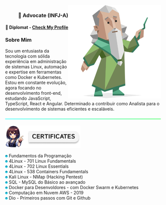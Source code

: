 <img align="right" src="https://raw.githubusercontent.com/Harlocks/design/main/assets/inkscape/characters/images.png" width="300px">

<div align="right">
    <h3>🔷 Advocate (INFJ-A)</h3>
    <h4>🔶 Diplomat - <a href="https://www.16personalities.com/profiles/b09e726debf10" target="_blank">Check My Profile</a></h4>
</div>

<div align="left">
    <h3>Sobre Mim</h3>
        <p>Sou um entusiasta da tecnologia com sólida experiência em administração de sistemas
            Linux, automação e expertise em ferramentas como Docker e Kubernetes.
            Estou em constante evolução, agora focando no desenvolvimento front-end, estudando JavaScript,
            TypeScript, React e Angular. Determinado a contribuir como Analista para o desenvolvimento
            de sistemas eficientes e escaláveis. </p>
        <!-- <p>Com expertise em DevOps e Bash; Certificado em Linux, Docker ( + Swarm & Compose), Kubernetes, SQL e Git; JavaScript, Typescript, React e Angular. </p> -->
</div>

[comment]: <> (Separator)
<img align="center" src="https://github.com/Harlocks/design/blob/main/assets/inkscape/separators/Line.png?raw=true">

<!-- > [!NOTE]
> Além do exposto, detenho proficiência em HTML, CSS, YAML e Markdown. -->
<img src="https://github.com/Harlocks/design/blob/main/assets/figma/banners/BannerCertificatev2.png?raw=true">

<p align="left">
    <img src="https://github.com/Harlocks/design/blob/main/assets/figma/separators/Circle.png?raw=true"> 
    <a href="https://www.linkedin.com/learning/certificates/504f4d9f40072b744092bb6c2950823c9a445bd505361a698ef34e99055a8a36" style="text-decoration: none;">Fundamentos da Programação</a>
    <br>
    <img src="https://github.com/Harlocks/design/blob/main/assets/figma/separators/Circle.png?raw=true"> 
    <a href="https://aia.4linux.com.br/pluginfile.php/1/tool_certificate/issues/1669678508/1367924847ER.pdf style=" style="text-decoration: none;">4Linux - 701 Linux Fundamentals</a>
    <br>
    <img src="https://github.com/Harlocks/design/blob/main/assets/figma/separators/Circle.png?raw=true"> 
    <a href="https://aia.4linux.com.br/pluginfile.php/1/tool_certificate/issues/1675391171/1810068390ER.pdf" style="text-decoration: none;" >4Linux - 702 Linux Essentials</a>
    <br>
    <img src="https://github.com/Harlocks/design/blob/main/assets/figma/separators/Circle.png?raw=true"> 
    <a href="https://aia.4linux.com.br/pluginfile.php/1/tool_certificate/issues/1676249944/1781286897ER.pdf" style="text-decoration: none;">4Linux - 538 Containers Fundamentals</a>
    <br>
    <img src="https://github.com/Harlocks/design/blob/main/assets/figma/separators/Circle.png?raw=true"> 
    <a href="https://www.udemy.com/certificate/UC-e8b41492-3cd0-46c1-b856-0f735d019834/" style="text-decoration: none;">Kali Linux - NMap (Hacking Pentest)</a>
    <br>
    <img src="https://github.com/Harlocks/design/blob/main/assets/figma/separators/Circle.png?raw=true"> 
    <a href="https://www.udemy.com/certificate/UC-aa4e9467-d4f2-4b8a-86dd-a66195db4539/" style="text-decoration: none;">SQL - MySQL do Básico ao avançado</a>
    <br>
    <img src="https://github.com/Harlocks/design/blob/main/assets/figma/separators/Circle.png?raw=true"> 
    <a href="https://www.udemy.com/certificate/UC-617eb56e-2a47-4315-ae81-f21d7c7c11d6/" style="text-decoration: none;">Docker para Desenvoldores - com Docker Swarm e Kubernetes</a>
    <br>
    <img src="https://github.com/Harlocks/design/blob/main/assets/figma/separators/Circle.png?raw=true"> 
    <a href="https://www.udemy.com/certificate/UC-BQ9AEU2Z/" style="text-decoration: none;">Computação em Nuvem AWS - 2019</a>
    <br>
    <img src="https://github.com/Harlocks/design/blob/main/assets/figma/separators/Circle.png?raw=true"> 
    <a href="https://github.com/Harlocks/certificates/blob/main/certificates/Dio%20-%20Primeiros%20passos%20com%20Git%20e%20Github.pdf" style="text-decoration: none;">Dio - Primeiros passos com Git e Github</a>
    <br>

</p>

<!-- <p align="center">
    <img src="https://github.com/Harlocks/keypirinha/blob/main/assets/images/separatorCircle.png?raw=true">
    <a>Fundamentos da Programação</a>
    <img src="https://github.com/Harlocks/keypirinha/blob/main/assets/images/separatorCircle.png?raw=true">
    <a>4Linux - 701 Linux Fundamentals</a>
    <img src="https://github.com/Harlocks/keypirinha/blob/main/assets/images/separatorCircle.png?raw=true">
    <a>4Linux - 702 Linux Essentials</a>
    <img src="https://github.com/Harlocks/keypirinha/blob/main/assets/images/separatorCircle.png?raw=true">
    <a>Kali Linux - NMap (Hacking e Pentest)</a>
    <img src="https://github.com/Harlocks/keypirinha/blob/main/assets/images/separatorCircle.png?raw=true">
    <a>SQL - MYSQL do Básico ao avançado</a>
    <img src="https://github.com/Harlocks/keypirinha/blob/main/assets/images/separatorCircle.png?raw=true">
    <a>Docker para Desenvolvedores - com Docker Swarm e Kubernetes</a>
    <img src="https://github.com/Harlocks/keypirinha/blob/main/assets/images/separatorCircle.png?raw=true">
    <a>Computação em Nuvem AWS - 2019</a>
    <img src="https://github.com/Harlocks/keypirinha/blob/main/assets/images/separatorCircle.png?raw=true">
    <a>Dio - Primeiros passos com Git e Github</a>
</p> -->

<!--
- <a href="https://www.linkedin.com/learning/certificates/504f4d9f40072b744092bb6c2950823c9a445bd505361a698ef34e99055a8a36"><img src="https://raw.githubusercontent.com/Harlocks/design/b9b7ba98d2e3a76790b37dc74058a2a9fff94af0/assets/inkscape/buttons/RedirectFigma.png"><a/><b> Fundamentos da programação</b> 
- <a href="https://aia.4linux.com.br/pluginfile.php/1/tool_certificate/issues/1669678508/1367924847ER.pdf"><img src="https://raw.githubusercontent.com/Harlocks/design/b9b7ba98d2e3a76790b37dc74058a2a9fff94af0/assets/inkscape/buttons/RedirectFigma.png"><a/><b> 4Linux - 701 Linux Fundamentals<b/> 
- <a href="https://aia.4linux.com.br/pluginfile.php/1/tool_certificate/issues/1675391171/1810068390ER.pdf"><img src="https://raw.githubusercontent.com/Harlocks/design/b9b7ba98d2e3a76790b37dc74058a2a9fff94af0/assets/inkscape/buttons/RedirectFigma.png"><a/><b> 4Linux - 702 Linux Essentials<b/> 
- <a href="https://aia.4linux.com.br/pluginfile.php/1/tool_certificate/issues/1676249944/1781286897ER.pdf"><img src="https://raw.githubusercontent.com/Harlocks/design/b9b7ba98d2e3a76790b37dc74058a2a9fff94af0/assets/inkscape/buttons/RedirectFigma.png"><a/><b> 4Linux - 538 Containers Fundamentals<b/> 
- <a href="https://www.udemy.com/certificate/UC-e8b41492-3cd0-46c1-b856-0f735d019834/"><img src="https://raw.githubusercontent.com/Harlocks/design/b9b7ba98d2e3a76790b37dc74058a2a9fff94af0/assets/inkscape/buttons/RedirectFigma.png"><a/><b> Kali Linux - NMap (Hacking e Pentest)<b/> 
- <a href="https://www.udemy.com/certificate/UC-aa4e9467-d4f2-4b8a-86dd-a66195db4539/"><img src="https://raw.githubusercontent.com/Harlocks/design/b9b7ba98d2e3a76790b37dc74058a2a9fff94af0/assets/inkscape/buttons/RedirectFigma.png"><a/><b> SQL - MySQL do Básico ao Avançado<b/> 
- <a href="https://www.udemy.com/certificate/UC-617eb56e-2a47-4315-ae81-f21d7c7c11d6/"><img src="https://raw.githubusercontent.com/Harlocks/design/b9b7ba98d2e3a76790b37dc74058a2a9fff94af0/assets/inkscape/buttons/RedirectFigma.png"><a/><b> Docker para Desenvolvedores - com Docker Swarm e Kubernetes<b/> 
- <a href="https://www.udemy.com/certificate/UC-BQ9AEU2Z/"><img src="https://raw.githubusercontent.com/Harlocks/design/b9b7ba98d2e3a76790b37dc74058a2a9fff94af0/assets/inkscape/buttons/RedirectFigma.png"><a/><b> Computação em Nuvem AWS - 2019<b/>
- <a href="https://github.com/Harlocks/certificates/blob/main/certificates/Dio%20-%20Primeiros%20passos%20com%20Git%20e%20Github.pdf"><img src="https://raw.githubusercontent.com/Harlocks/design/b9b7ba98d2e3a76790b37dc74058a2a9fff94af0/assets/inkscape/buttons/RedirectFigma.png"><a/><b> Dio - Primeiros passos com Git e GitHub<b/>
-->
